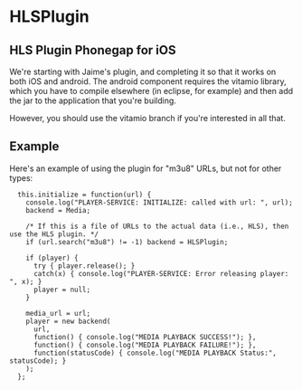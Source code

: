 HLSPlugin
=========

HLS Plugin Phonegap for iOS
---------------------------

We're starting with Jaime's plugin, and completing it so that it works on both iOS and android.
The android component requires the vitamio library, which you have to compile elsewhere (in eclipse, for example)
and then add the jar to the application that you're building.

However, you should use the vitamio branch if you're interested in all that.

Example
-------

Here's an example of using the plugin for "m3u8" URLs, but not for other types:

```
  this.initialize = function(url) {
    console.log("PLAYER-SERVICE: INITIALIZE: called with url: ", url);
    backend = Media;

    /* If this is a file of URLs to the actual data (i.e., HLS), then use the HLS plugin. */
    if (url.search("m3u8") != -1) backend = HLSPlugin;

    if (player) {
      try { player.release(); }
      catch(x) { console.log("PLAYER-SERVICE: Error releasing player: ", x); }
      player = null;
    }

    media_url = url;
    player = new backend(
      url,
      function() { console.log("MEDIA PLAYBACK SUCCESS!"); },
      function() { console.log("MEDIA PLAYBACK FAILURE!"); },
      function(statusCode) { console.log("MEDIA PLAYBACK Status:", statusCode); }
    );
  };
```

